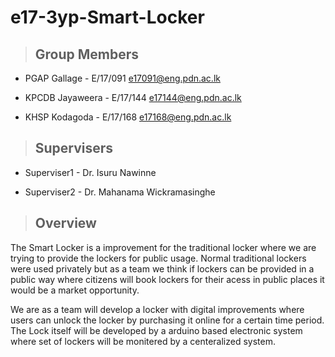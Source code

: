 # e17-3yp-Smart-Locker

> ## Group Members

* PGAP Gallage - E/17/091 e17091@eng.pdn.ac.lk

* KPCDB Jayaweera - E/17/144 e17144@eng.pdn.ac.lk

* KHSP Kodagoda - E/17/168 e17168@eng.pdn.ac.lk



> ## Supervisers 

* Superviser1 - Dr. Isuru Nawinne

* Superviser2 - Dr. Mahanama Wickramasinghe



> ## Overview

The Smart Locker is a improvement for the traditional locker where we are trying to provide the lockers for public usage.
Normal traditional lockers were used privately but as a team we think if lockers can be provided in a public way where citizens will 
book lockers for their acess in public places it would be a market opportunity.

We are as a team will develop a locker with digital improvements where users can unlock the locker by purchasing it online for a certain time period.
The Lock itself will be developed by a arduino based electronic system where set of lockers will be monitered by a centeralized system.
 

